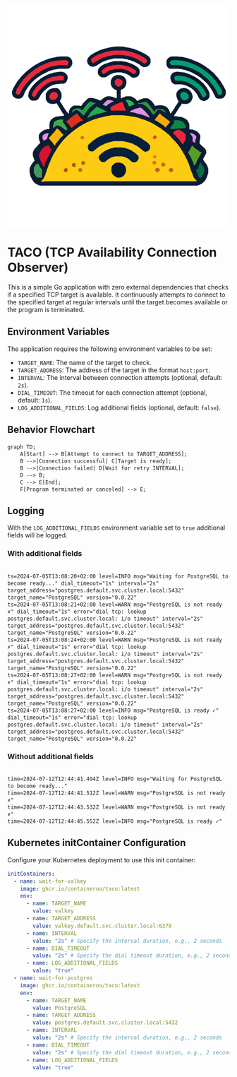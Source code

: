 <p align="center">
  <img src=".github/assets/taco.svg" />
</p>

# TACO (TCP Availability Connection Observer)

This is a simple Go application with zero external dependencies that checks if a specified TCP target is available. It continuously attempts to connect to the specified target at regular intervals until the target becomes available or the program is terminated.

## Environment Variables

The application requires the following environment variables to be set:

- `TARGET_NAME`: The name of the target to check.
- `TARGET_ADDRESS`: The address of the target in the format `host:port`.
- `INTERVAL`: The interval between connection attempts (optional, default: `2s`).
- `DIAL_TIMEOUT`: The timeout for each connection attempt (optional, default: `1s`).
- `LOG_ADDITIONAL_FIELDS`: Log additional fields (optional, default: `false`).

## Behavior Flowchart

```mermaid
graph TD;
    A[Start] --> B[Attempt to connect to TARGET_ADDRESS];
    B -->|Connection successful| C[Target is ready];
    B -->|Connection failed| D[Wait for retry INTERVAL];
    D --> B;
    C --> E[End];
    F[Program terminated or canceled] --> E;
```

## Logging

With the `LOG_ADDITIONAL_FIELDS` environment variable set to `true` additional fields will be logged.

### With additional fields

```

ts=2024-07-05T13:08:20+02:00 level=INFO msg="Waiting for PostgreSQL to become ready..." dial_timeout="1s" interval="2s" target_address="postgres.default.svc.cluster.local:5432" target_name="PostgreSQL" version="0.0.22"
ts=2024-07-05T13:08:21+02:00 level=WARN msg="PostgreSQL is not ready ✗" dial_timeout="1s" error="dial tcp: lookup postgres.default.svc.cluster.local: i/o timeout" interval="2s" target_address="postgres.default.svc.cluster.local:5432" target_name="PostgreSQL" version="0.0.22"
ts=2024-07-05T13:08:24+02:00 level=WARN msg="PostgreSQL is not ready ✗" dial_timeout="1s" error="dial tcp: lookup postgres.default.svc.cluster.local: i/o timeout" interval="2s" target_address="postgres.default.svc.cluster.local:5432" target_name="PostgreSQL" version="0.0.22"
ts=2024-07-05T13:08:27+02:00 level=WARN msg="PostgreSQL is not ready ✗" dial_timeout="1s" error="dial tcp: lookup postgres.default.svc.cluster.local: i/o timeout" interval="2s" target_address="postgres.default.svc.cluster.local:5432" target_name="PostgreSQL" version="0.0.22"
ts=2024-07-05T13:08:27+02:00 level=INFO msg="PostgreSQL is ready ✓" dial_timeout="1s" error="dial tcp: lookup postgres.default.svc.cluster.local: i/o timeout" interval="2s" target_address="postgres.default.svc.cluster.local:5432" target_name="PostgreSQL" version="0.0.22"

```

### Without additional fields

```

time=2024-07-12T12:44:41.494Z level=INFO msg="Waiting for PostgreSQL to become ready..."
time=2024-07-12T12:44:41.512Z level=WARN msg="PostgreSQL is not ready ✗"
time=2024-07-12T12:44:43.532Z level=WARN msg="PostgreSQL is not ready ✗"
time=2024-07-12T12:44:45.552Z level=INFO msg="PostgreSQL is ready ✓"

```

## Kubernetes initContainer Configuration

Configure your Kubernetes deployment to use this init container:

```yaml
initContainers:
  - name: wait-for-valkey
    image: ghcr.io/containeroo/taco:latest
    env:
      - name: TARGET_NAME
        value: valkey
      - name: TARGET_ADDRESS
        value: valkey.default.svc.cluster.local:6379
      - name: INTERVAL
        value: "2s" # Specify the interval duration, e.g., 2 seconds
      - name: DIAL_TIMEOUT
        value: "2s" # Specify the dial timeout duration, e.g., 2 seconds
      - name: LOG_ADDITIONAL_FIELDS
        value: "true"
  - name: wait-for-postgres
    image: ghcr.io/containeroo/taco:latest
    env:
      - name: TARGET_NAME
        value: PostgreSQL
      - name: TARGET_ADDRESS
        value: postgres.default.svc.cluster.local:5432
      - name: INTERVAL
        value: "2s" # Specify the interval duration, e.g., 2 seconds
      - name: DIAL_TIMEOUT
        value: "2s" # Specify the dial timeout duration, e.g., 2 seconds
      - name: LOG_ADDITIONAL_FIELDS
        value: "true"
```
